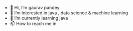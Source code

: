 - 👋 Hi, I’m gaurav pandey
- 👀 I’m interested in java , data science & machine learning 
- 🌱 I’m currently learning java 
- 📫 How to reach me in

<!---
gauravpandeyy/gauravpandeyy is a ✨ special ✨ repository because its `README.md` (this file) appears on your GitHub profile.
You can click the Preview link to take a look at your changes.
--->
